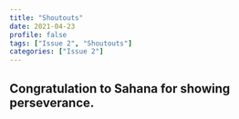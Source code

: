```yaml
---
title: "Shoutouts"
date: 2021-04-23
profile: false
tags: ["Issue 2", "Shoutouts"]
categories: ["Issue 2"]
---
```


<h2>Congratulation to Sahana for showing perseverance.</h2>
